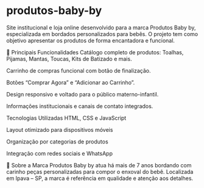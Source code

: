 # produtos-baby-by

Site institucional e loja online desenvolvido para a marca Produtos Baby by, especializada em bordados personalizados para bebês. O projeto tem como objetivo apresentar os produtos de forma encantadora e funcional.

🧸 Principais Funcionalidades
Catálogo completo de produtos: Toalhas, Pijamas, Mantas, Toucas, Kits de Batizado e mais.

Carrinho de compras funcional com botão de finalização.

Botões “Comprar Agora” e “Adicionar ao Carrinho”.

Design responsivo e voltado para o público materno-infantil.

Informações institucionais e canais de contato integrados.

 Tecnologias Utilizadas
HTML, CSS e JavaScript

Layout otimizado para dispositivos móveis

Organização por categorias de produtos

Integração com redes sociais e WhatsApp

📍 Sobre a Marca
Produtos Baby by atua há mais de 7 anos bordando com carinho peças personalizadas para compor o enxoval do bebê. Localizada em Ipava – SP, a marca é referência em qualidade e atenção aos detalhes.

